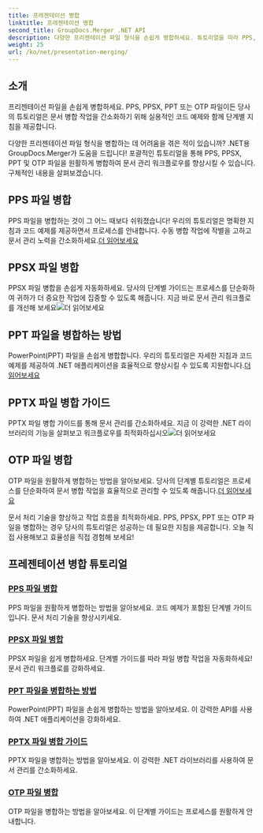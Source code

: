```yaml
---
title: 프레젠테이션 병합
linktitle: 프레젠테이션 병합
second_title: GroupDocs.Merger .NET API
description: 다양한 프리젠테이션 파일 형식을 손쉽게 병합하세요. 튜토리얼을 따라 PPS, PPSX, PPT 및 OTP 파일을 효율적으로 병합하세요. #GroupDocs.Merger
weight: 25
url: /ko/net/presentation-merging/
---
```

## 소개

프리젠테이션 파일을 손쉽게 병합하세요. PPS, PPSX, PPT 또는 OTP 파일이든 당사의 튜토리얼은 문서 병합 작업을 간소화하기 위해 실용적인 코드 예제와 함께 단계별 지침을 제공합니다.

다양한 프리젠테이션 파일 형식을 병합하는 데 어려움을 겪은 적이 있습니까? .NET용 GroupDocs.Merger가 도움을 드립니다! 포괄적인 튜토리얼을 통해 PPS, PPSX, PPT 및 OTP 파일을 원활하게 병합하여 문서 관리 워크플로우를 향상시킬 수 있습니다. 구체적인 내용을 살펴보겠습니다.

##  PPS 파일 병합

 PPS 파일을 병합하는 것이 그 어느 때보다 쉬워졌습니다! 우리의 튜토리얼은 명확한 지침과 코드 예제를 제공하면서 프로세스를 안내합니다. 수동 병합 작업에 작별을 고하고 문서 관리 노력을 간소화하세요.[더 읽어보세요](./merge-pps-files/)

##  PPSX 파일 병합

 PPSX 파일 병합을 손쉽게 자동화하세요. 당사의 단계별 가이드는 프로세스를 단순화하여 귀하가 더 중요한 작업에 집중할 수 있도록 해줍니다. 지금 바로 문서 관리 워크플로를 개선해 보세요![더 읽어보세요](./merging-ppsx-files/)

##  PPT 파일을 병합하는 방법

 PowerPoint(PPT) 파일을 손쉽게 병합합니다. 우리의 튜토리얼은 자세한 지침과 코드 예제를 제공하여 .NET 애플리케이션을 효율적으로 향상시킬 수 있도록 지원합니다.[더 읽어보세요](./how-to-merge-ppt-files/)

##  PPTX 파일 병합 가이드

 PPTX 파일 병합 가이드를 통해 문서 관리를 간소화하세요. 지금 이 강력한 .NET 라이브러리의 기능을 살펴보고 워크플로우를 최적화하십시오![더 읽어보세요](./guide-merging-pptx-files/)

##  OTP 파일 병합

OTP 파일을 원활하게 병합하는 방법을 알아보세요. 당사의 단계별 튜토리얼은 프로세스를 단순화하여 문서 병합 작업을 효율적으로 관리할 수 있도록 해줍니다.[더 읽어보세요](./merging-otp-files/)

문서 처리 기술을 향상하고 작업 흐름을 최적화하세요. PPS, PPSX, PPT 또는 OTP 파일을 병합하는 경우 당사의 튜토리얼은 성공하는 데 필요한 지침을 제공합니다. 오늘 직접 사용해보고 효율성을 직접 경험해 보세요!
## 프레젠테이션 병합 튜토리얼
### [PPS 파일 병합](./merge-pps-files/)
PPS 파일을 원활하게 병합하는 방법을 알아보세요. 코드 예제가 포함된 단계별 가이드입니다. 문서 처리 기술을 향상시키세요.
### [PPSX 파일 병합](./merging-ppsx-files/)
PPSX 파일을 쉽게 병합하세요. 단계별 가이드를 따라 파일 병합 작업을 자동화하세요! 문서 관리 워크플로를 강화하세요.
### [PPT 파일을 병합하는 방법](./how-to-merge-ppt-files/)
PowerPoint(PPT) 파일을 손쉽게 병합하는 방법을 알아보세요. 이 강력한 API를 사용하여 .NET 애플리케이션을 강화하세요.
### [PPTX 파일 병합 가이드](./guide-merging-pptx-files/)
PPTX 파일을 병합하는 방법을 알아보세요. 이 강력한 .NET 라이브러리를 사용하여 문서 관리를 간소화하세요.
### [OTP 파일 병합](./merging-otp-files/)
OTP 파일을 병합하는 방법을 알아보세요. 이 단계별 가이드는 프로세스를 원활하게 안내합니다.